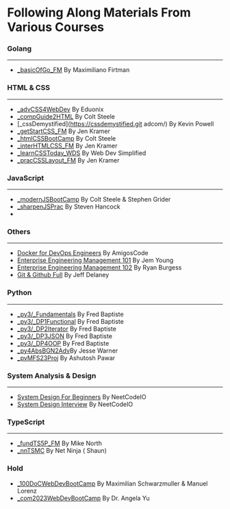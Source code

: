 # Following Along Materials From Various Courses

### Golang

---

- [_basicOfGo_FM](https://frontendmasters.com/courses/go-basics/)                                       By Maximiliano Firtman

### HTML & CSS

---
- [_advCSS4WebDev](https://www.udemy.com/course/advanced-css-for-web-developers/)                       By Eduonix
- [_compGuide2HTML](https://www.udemy.com/course/the-complete-guide-to-html/)                           By Colt Steele
- [_cssDemystified](https://cssdemystified.git adcom/)                                                  By Kevin Powell
- [_getStartCSS_FM](https://gettingstartedwith.css.education/)                                          By Jen Kramer
- [_htmlCSSBootCamp](https://www.udemy.com/course/html-and-css-bootcamp/)                               By Colt Steele
- [_interHTMLCSS_FM](https://semantics-selectors.css.education/index.html/)                             By Jen Kramer
- [_learnCSSToday_WDS](https://courses.webdevsimplified.com/learn-css-today/)                           By Web Dev Simplified
- [_pracCSSLayout_FM](https://practical.css.education/)                                                 By Jen Kramer

### JavaScript

---

- [_modernJSBootCamp](https://www.udemy.com/course/javascript-beginners-complete-tutorial/)             By Colt Steele & Stephen Grider
- [_sharpenJSPrac](https://www.udemy.com/course/javascript-practice-problems-sharpen-your-skills/)      By Steven Hancock
-

### Others

---

- [Docker for DevOps Engineers](https://www.amigoscode.dev/courses/docker)                              By AmigosCode
- [Enterprise Engineering Management 101](https://frontendmasters.com/courses/intro-management/)        By Jem Young
- [Enterprise Engineering Management 102](https://frontendmasters.com/courses/engineering-management/)  By Ryan Burgess
- [Git & Github Full](https://fireship.io/courses/git/)                                                 By Jeff Delaney

### Python

---

- [_py3/_Fundamentals](https://www.udemy.com/course/python3-fundamentals/)                              By Fred Baptiste
- [_py3/_DP1Functional](https://www.udemy.com/course/python-3-deep-dive-part-1/)                        By Fred Baptiste
- [_py3/_DP2Iterator](https://www.udemy.com/course/python-3-deep-dive-part-2/)                          By Fred Baptiste
- [_py3/_DP3JSON](https://www.udemy.com/course/python-3-deep-dive-part-3/)                              By Fred Baptiste
- [_py3/_DP4OOP](https://www.udemy.com/course/python-3-deep-dive-part-4/)                               By Fred Baptiste
- [_py4AbsBGN2Adv](https://www.udemy.com/course/python-for-absolute-beginners-2023-beginner-to-advanced)By Jesse Warner
- [_pyMFS23Proj](https://www.udemy.com/course/python-masterclass-course/)                               By Ashutosh Pawar

### System Analysis & Design

---

- [System Design For Beginners](https://neetcode.io/courses/system-design-for-beginners/0)              By NeetCodeIO
- [System Design Interview](https://neetcode.io/courses/system-design-interview/0)                      By NeetCodeIO

### TypeScript

---

- [_fundTS5P_FM](https://frontendmasters.com/courses/typescript-v4/)                                    By Mike North
- [_nnTSMC](https://netninja.dev/p/typescript-masterclass)                                              By Net Ninja ( Shaun)


### Hold
- [_100DoCWebDevBootCamp](https://www.udemy.com/course/100-days-of-code-web-development-bootcamp/)      By Maximilian Schwarzmuller & Manuel Lorenz
- [_com2023WebDevBootCamp](https://www.udemy.com/course/the-complete-web-development-bootcamp/)         By Dr. Angela Yu